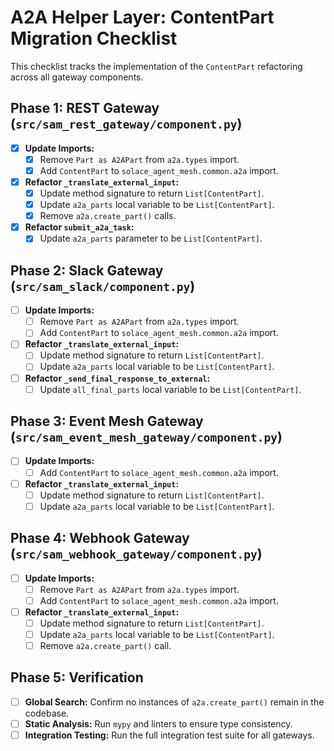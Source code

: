 # A2A Helper Layer: ContentPart Migration Checklist

This checklist tracks the implementation of the `ContentPart` refactoring across all gateway components.

## Phase 1: REST Gateway (`src/sam_rest_gateway/component.py`)

- [x] **Update Imports:**
    - [x] Remove `Part as A2APart` from `a2a.types` import.
    - [x] Add `ContentPart` to `solace_agent_mesh.common.a2a` import.
- [x] **Refactor `_translate_external_input`:**
    - [x] Update method signature to return `List[ContentPart]`.
    - [x] Update `a2a_parts` local variable to be `List[ContentPart]`.
    - [x] Remove `a2a.create_part()` calls.
- [x] **Refactor `submit_a2a_task`:**
    - [x] Update `a2a_parts` parameter to be `List[ContentPart]`.

## Phase 2: Slack Gateway (`src/sam_slack/component.py`)

- [ ] **Update Imports:**
    - [ ] Remove `Part as A2APart` from `a2a.types` import.
    - [ ] Add `ContentPart` to `solace_agent_mesh.common.a2a` import.
- [ ] **Refactor `_translate_external_input`:**
    - [ ] Update method signature to return `List[ContentPart]`.
    - [ ] Update `a2a_parts` local variable to be `List[ContentPart]`.
- [ ] **Refactor `_send_final_response_to_external`:**
    - [ ] Update `all_final_parts` local variable to be `List[ContentPart]`.

## Phase 3: Event Mesh Gateway (`src/sam_event_mesh_gateway/component.py`)

- [ ] **Update Imports:**
    - [ ] Add `ContentPart` to `solace_agent_mesh.common.a2a` import.
- [ ] **Refactor `_translate_external_input`:**
    - [ ] Update method signature to return `List[ContentPart]`.
    - [ ] Update `a2a_parts` local variable to be `List[ContentPart]`.

## Phase 4: Webhook Gateway (`src/sam_webhook_gateway/component.py`)

- [ ] **Update Imports:**
    - [ ] Remove `Part as A2APart` from `a2a.types` import.
    - [ ] Add `ContentPart` to `solace_agent_mesh.common.a2a` import.
- [ ] **Refactor `_translate_external_input`:**
    - [ ] Update method signature to return `List[ContentPart]`.
    - [ ] Update `a2a_parts` local variable to be `List[ContentPart]`.
    - [ ] Remove `a2a.create_part()` call.

## Phase 5: Verification

- [ ] **Global Search:** Confirm no instances of `a2a.create_part()` remain in the codebase.
- [ ] **Static Analysis:** Run `mypy` and linters to ensure type consistency.
- [ ] **Integration Testing:** Run the full integration test suite for all gateways.
